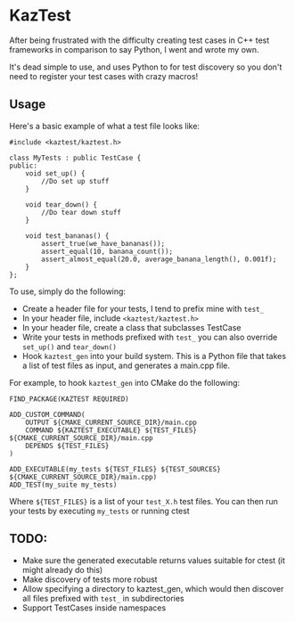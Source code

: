 # KazTest

After being frustrated with the difficulty creating test cases in C++ test frameworks in comparison to say Python, I went and wrote my own.

It's dead simple to use, and uses Python to for test discovery so you don't need to register your test cases with crazy macros!

## Usage

Here's a basic example of what a test file looks like:
    
    #include <kaztest/kaztest.h>

    class MyTests : public TestCase {
    public:
        void set_up() {
            //Do set up stuff
        }

        void tear_down() {
            //Do tear down stuff
        }

        void test_bananas() {
            assert_true(we_have_bananas());
            assert_equal(10, banana_count());
            assert_almost_equal(20.0, average_banana_length(), 0.001f);
        }
    };


To use, simply do the following:
    
 - Create a header file for your tests, I tend to prefix mine with `test_` 
 - In your header file, include `<kaztest/kaztest.h>`
 - In your header file, create a class that subclasses TestCase
 - Write your tests in methods prefixed with `test_` you can also override `set_up()` and `tear_down()`
 - Hook `kaztest_gen` into your build system. This is a Python file that takes a list of test files as input, and generates a main.cpp file.

For example, to hook `kaztest_gen` into CMake do the following:
    
    FIND_PACKAGE(KAZTEST REQUIRED)

    ADD_CUSTOM_COMMAND(
        OUTPUT ${CMAKE_CURRENT_SOURCE_DIR}/main.cpp 
        COMMAND ${KAZTEST_EXECUTABLE} ${TEST_FILES} ${CMAKE_CURRENT_SOURCE_DIR}/main.cpp
        DEPENDS ${TEST_FILES}
    )

    ADD_EXECUTABLE(my_tests ${TEST_FILES} ${TEST_SOURCES} ${CMAKE_CURRENT_SOURCE_DIR}/main.cpp)
    ADD_TEST(my_suite my_tests)

Where `${TEST_FILES}` is a list of your `test_X.h` test files. You can then run your tests by executing `my_tests` or running ctest


## TODO:

 - Make sure the generated executable returns values suitable for ctest (it might already do this)
 - Make discovery of tests more robust
 - Allow specifying a directory to kaztest_gen, which would then discover all files prefixed with `test_` in subdirectories
 - Support TestCases inside namespaces


